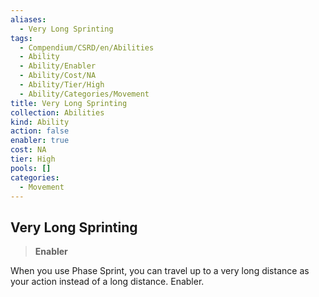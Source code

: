 ```yaml
---
aliases:
  - Very Long Sprinting
tags:
  - Compendium/CSRD/en/Abilities
  - Ability
  - Ability/Enabler
  - Ability/Cost/NA
  - Ability/Tier/High
  - Ability/Categories/Movement
title: Very Long Sprinting
collection: Abilities
kind: Ability
action: false
enabler: true
cost: NA
tier: High
pools: []
categories:
  - Movement
---
```

## Very Long Sprinting    
>**Enabler**  
    
When you use Phase Sprint, you can travel up to a very long distance as your action instead of a long distance. Enabler.
